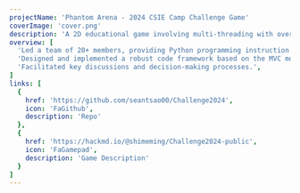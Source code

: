 ```yaml
---
projectName: 'Phantom Arena - 2024 CSIE Camp Challenge Game'
coverImage: 'cover.png'
description: 'A 2D educational game involving multi-threading with over 10,000 lines of Python code contributed by a team of more than 20 people.'
overview: [
  'Led a team of 20+ members, providing Python programming instruction and overseeing development of a 10,000+ line codebase with 1,430 commits.',
  'Designed and implemented a robust code framework based on the MVC model, including the main game engine, event management system, and rendering system. Structured the framework, refactored significant portions of the codebase, optimized the structure to ensure clarity and ease of understanding for team members.',
  'Facilitated key discussions and decision-making processes.',
]
links: [
  {
    href: 'https://github.com/seantsao00/Challenge2024',
    icon: 'FaGithub',
    description: 'Repo'
  },
  {
    href: 'https://hackmd.io/@shimeming/Challenge2024-public',
    icon: 'FaGamepad',
    description: 'Game Description'
  }
]
---
```

